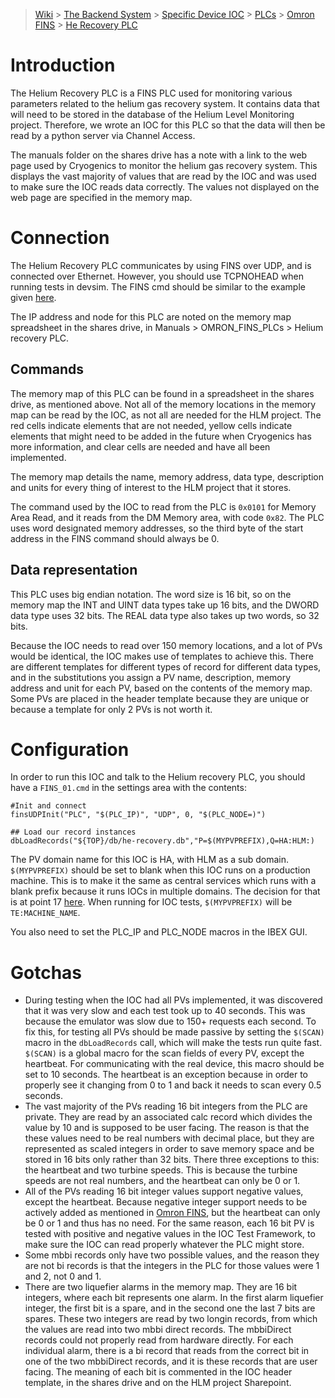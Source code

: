 > [Wiki](Home) > [The Backend System](The-Backend-System) > [Specific Device IOC](Specific-Device-IOC) > [PLCs](PLCs) > [Omron FINS](Omron-FINS) > [He Recovery PLC](Helium-Recovery-PLC)

# Introduction

The Helium Recovery PLC is a FINS PLC used for monitoring various parameters related to the helium gas recovery system. It contains data that will need to be stored in the database of the Helium Level Monitoring project. Therefore, we wrote an IOC for this PLC so that the data will then be read by a python server via Channel Access.

The manuals folder on the shares drive has a note with a link to the web page used by Cryogenics to monitor the helium gas recovery system. This displays the vast majority of values that are read by the IOC and was used to make sure the IOC reads data correctly. The values not displayed on the web page are specified in the memory map.

# Connection

The Helium Recovery PLC communicates by using FINS over UDP, and is connected over Ethernet. However, you should use TCPNOHEAD when running tests in devsim. The FINS cmd should be similar to the example given [here](https://github.com/ISISComputingGroup/ibex_developers_manual/wiki/Omron-FINS#configuration).

The IP address and node for this PLC are noted on the memory map spreadsheet in the shares drive, in Manuals > OMRON_FINS_PLCs > Helium recovery PLC.

## Commands

The memory map of this PLC can be found in a spreadsheet in the shares drive, as mentioned above. Not all of the memory locations in the memory map can be read by the IOC, as not all are needed for the HLM project. The red cells indicate elements that are not needed, yellow cells indicate elements that might need to be added in the future when Cryogenics has more information, and clear cells are needed and have all been implemented.

The memory map details the name, memory address, data type, description and units for every thing of interest to the HLM project that it stores.

The command used by the IOC to read from the PLC is `0x0101` for Memory Area Read, and it reads from the DM Memory area, with code `0x82`. The PLC uses word designated memory addresses, so the third byte of the start address in the FINS command should always be 0.

## Data representation

This PLC uses big endian notation. The word size is 16 bit, so on the memory map the INT and UINT data types take up 16 bits, and the DWORD data type uses 32 bits. The REAL data type also takes up two words, so 32 bits.

Because the IOC needs to read over 150 memory locations, and a lot of PVs would be identical, the IOC makes use of templates to achieve this. There are different templates for different types of record for different data types, and in the substitutions you assign a PV name, description, memory address and unit for each PV, based on the contents of the memory map. Some PVs are placed in the header template because they are unique or because a template for only 2 PVs is not worth it.

# Configuration

In order to run this IOC and talk to the Helium recovery PLC, you should have a `FINS_01.cmd` in the settings area with the contents:
```
#Init and connect
finsUDPInit("PLC", "$(PLC_IP)", "UDP", 0, "$(PLC_NODE=)")

## Load our record instances
dbLoadRecords("${TOP}/db/he-recovery.db","P=$(MYPVPREFIX),Q=HA:HLM:)
```
The PV domain name for this IOC is HA, with HLM as a sub domain. `$(MYPVPREFIX)` should be set to blank when this IOC runs on a production machine. This is to make it the same as central services which runs with a blank prefix because it runs IOCs in multiple domains. The decision for that is at point 17 [here](https://github.com/ISISComputingGroup/ibex_developers_manual/wiki/Decision-Log). When running for IOC tests, `$(MYPVPREFIX)` will be `TE:MACHINE_NAME`.

You also need to set the PLC_IP and PLC_NODE macros in the IBEX GUI.

# Gotchas

- During testing when the IOC had all PVs implemented, it was discovered that it was very slow and each test took up to 40 seconds. This was because the emulator was slow due to 150+ requests each second. To fix this, for testing all PVs should be made passive by setting the `$(SCAN)` macro in the `dbLoadRecords` call, which will make the tests run quite fast. `$(SCAN)` is a global macro for the scan fields of every PV, except the heartbeat. For communicating with the real device, this macro should be set to 10 seconds. The heartbeat is an exception because in order to properly see it changing from 0 to 1 and back it needs to scan every 0.5 seconds.
- The vast majority of the PVs reading 16 bit integers from the PLC are private. They are read by an associated calc record which divides the value by 10 and is supposed to be user facing. The reason is that the these values need to be real numbers with decimal place, but they are represented as scaled integers in order to save memory space and be stored in 16 bits only rather than 32 bits. There three exceptions to this: the heartbeat and two turbine speeds. This is because the turbine speeds are not real numbers, and the heartbeat can only be 0 or 1.
- All of the PVs reading 16 bit integer values support negative values, except the heartbeat. Because negative integer support needs to be actively added as mentioned in [Omron FINS](https://github.com/ISISComputingGroup/ibex_developers_manual/wiki/Omron-FINS#writing-iocs-for-fins-plcs), but the heartbeat can only be 0 or 1 and thus has no need. For the same reason, each 16 bit PV is tested with positive and negative values in the IOC Test Framework, to make sure the IOC can read properly whatever the PLC might store.
- Some mbbi records only have two possible values, and the reason they are not bi records is that the integers in the PLC for those values were 1 and 2, not 0 and 1.
- There are two liquefier alarms in the memory map. They are 16 bit integers, where each bit represents one alarm. In the first alarm liquefier integer, the first bit is a spare, and in the second one the last 7 bits are spares. These two integers are read by two longin records, from which the values are read into two mbbi direct records. The mbbiDirect records could not properly read from hardware directly. For each individual alarm, there is a bi record that reads from the correct bit in one of the two mbbiDirect records, and it is these records that are user facing. The meaning of each bit is commented in the IOC header template, in the shares drive and on the HLM project Sharepoint.
